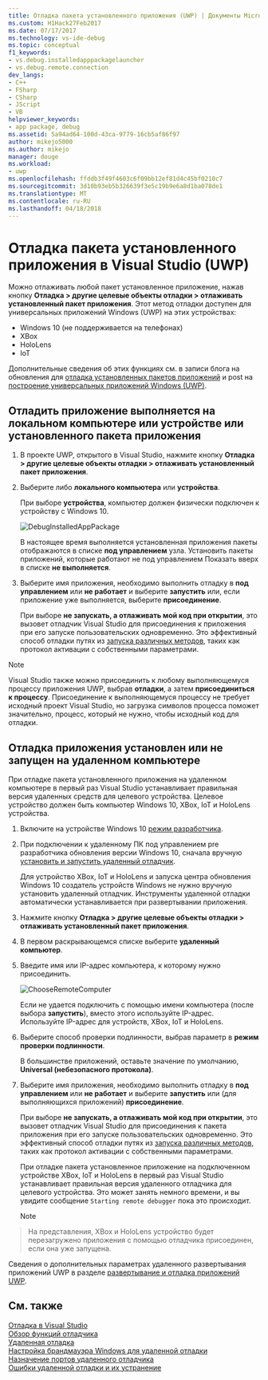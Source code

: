 ```yaml
---
title: Отладка пакета установленного приложения (UWP) | Документы Microsoft
ms.custom: H1Hack27Feb2017
ms.date: 07/17/2017
ms.technology: vs-ide-debug
ms.topic: conceptual
f1_keywords:
- vs.debug.installedapppackagelauncher
- vs.debug.remote.connection
dev_langs:
- C++
- FSharp
- CSharp
- JScript
- VB
helpviewer_keywords:
- app package, debug
ms.assetid: 5a94ad64-100d-43ca-9779-16cb5af86f97
author: mikejo5000
ms.author: mikejo
manager: douge
ms.workload:
- uwp
ms.openlocfilehash: ffddb3f49f4603c6f09bb12ef81d4c45bf0210c7
ms.sourcegitcommit: 3d10b93eb5b326639f3e5c19b9e6a8d1ba078de1
ms.translationtype: MT
ms.contentlocale: ru-RU
ms.lasthandoff: 04/18/2018
---
```

# <a name="debug-an-installed-app-package-in-visual-studio-uwp"></a>Отладка пакета установленного приложения в Visual Studio (UWP)

Можно отлаживать любой пакет установленное приложение, нажав кнопку **Отладка > другие целевые объекты отладки > отлаживать установленный пакет приложения**. Этот метод отладки доступен для универсальных приложений Windows (UWP) на этих устройствах:

* Windows 10 (не поддерживается на телефонах)
* XBox
* HoloLens
* IoT

Дополнительные сведения об этих функциях см. в записи блога на обновления для [отладка установленных пакетов приложений](https://blogs.msdn.microsoft.com/visualstudioalm/2016/03/30/updates-for-debugging-installed-app-packages-in-visual-studio-2015-update-2/) и post на [построение универсальных приложений Windows (UWP)](https://blogs.msdn.microsoft.com/visualstudio/2016/08/02/universal-windows-apps-targeting-windows-10-anniversary-sdk/).

## <a name="debug-an-installed-app-package-or-running-app-on-a-local-machine-or-device"></a>Отладить приложение выполняется на локальном компьютере или устройстве или установленного пакета приложения

1. В проекте UWP, открытого в Visual Studio, нажмите кнопку **Отладка > другие целевые объекты отладки > отлаживать установленный пакет приложения**.

2. Выберите либо **локального компьютера** или **устройства**.

     При выборе **устройства**, компьютер должен физически подключен к устройству с Windows 10.

     ![DebugInstalledAppPackage](../debugger/media/debug-installed-app-pkg.png "DebugInstalledAppPackage")

     В настоящее время выполняется установленная приложения пакеты отображаются в списке **под управлением** узла. Установить пакеты приложений, которые работают не под управлением Показать вверх в списке **не выполняется**.

3. Выберите имя приложения, необходимо выполнить отладку в **под управлением** или **не работает** и выберите **запустить** или, если приложение уже выполняется, выберите **присоединение**.

     При выборе **не запускать, а отлаживать мой код при открытии**, это вызовет отладчик Visual Studio для присоединения к приложения при его запуске пользовательских одновременно. Это эффективный способ отладки путях из [запуска различных методов](/windows/uwp/xbox-apps/automate-launching-uwp-apps), таких как протокол активации с собственными параметрами.

> [!NOTE]
> Visual Studio также можно присоединить к любому выполняющемуся процессу приложения UWP, выбрав **отладки**, а затем **присоединиться к процессу**. Присоединение к выполняющемуся процессу не требует исходный проект Visual Studio, но загрузка символов процесса поможет значительно, процесс, который не нужно, чтобы исходный код для отладки.
  
## <a name="remote"></a> Отладка приложения установлен или не запущен на удаленном компьютере 

При отладке пакета установленного приложения на удаленном компьютере в первый раз Visual Studio устанавливает правильная версия удаленных средств для целевого устройства. Целевое устройство должен быть компьютер Windows 10, XBox, IoT и HoloLens устройства.

1. Включите на устройстве Windows 10 [режим разработчика](/windows/uwp/get-started/enable-your-device-for-development).

2. При подключении к удаленному ПК под управлением pre разработчика обновления версии Windows 10, сначала вручную [установить и запустить удаленный отладчик](../debugger/remote-debugging.md).

     Для устройство XBox, IoT и HoloLens и запуска центра обновления Windows 10 создатель устройств Windows не нужно вручную установить удаленный отладчик. Инструменты удаленной отладки автоматически устанавливается при развертывании приложения.

3. Нажмите кнопку **Отладка > другие целевые объекты отладки > отлаживать установленный пакет приложения**.

4. В первом раскрывающемся списке выберите **удаленный компьютер**.

5. Введите имя или IP-адрес компьютера, к которому нужно присоединить.

     ![ChooseRemoteComputer](../debugger/media/debug-remote-app-pkg.png "ChooseRemoteComputer")

     Если не удается подключить с помощью имени компьютера (после выбора **запустить**), вместо этого используйте IP-адрес. Используйте IP-адрес для устройств, XBox, IoT и HoloLens.

5. Выберите способ проверки подлинности, выбрав параметр в **режим проверки подлинности**.

    В большинстве приложений, оставьте значение по умолчанию, **Universal (небезопасного протокола)**.

6. Выберите имя приложения, необходимо выполнить отладку в **под управлением** или **не работает** и выберите **запустить** или (для выполняющихся приложений) **присоединение**.

     При выборе **не запускать, а отлаживать мой код при открытии**, это вызовет отладчик Visual Studio для присоединения к пакета приложения при его запуске пользовательских одновременно. Это эффективный способ отладки путях из [запуска различных методов](/windows/uwp/xbox-apps/automate-launching-uwp-apps), таких как протокол активации с собственными параметрами.

     При отладке пакета установленное приложение на подключенном устройстве XBox, IoT и HoloLens в первый раз Visual Studio устанавливает правильная версия удаленного отладчика для целевого устройства. Это может занять немного времени, и вы увидите сообщение ``Starting remote debugger`` пока это происходит.

     > [!NOTE]
> На представления, XBox и HoloLens устройство будет перезагружено приложения с помощью отладчика присоединен, если она уже запущена.

Сведения о дополнительных параметрах удаленного развертывания приложений UWP в разделе [развертывание и отладка приложений UWP](/windows/uwp/debug-test-perf/deploying-and-debugging-uwp-apps.md#advanced-remote-deployment-options). 
  
## <a name="see-also"></a>См. также  
 [Отладка в Visual Studio](../debugger/index.md)  
 [Обзор функций отладчика](../debugger/debugger-feature-tour.md)  
 [Удаленная отладка](../debugger/remote-debugging.md)  
 [Настройка брандмауэра Windows для удаленной отладки](../debugger/configure-the-windows-firewall-for-remote-debugging.md)  
 [Назначение портов удаленного отладчика](../debugger/remote-debugger-port-assignments.md)  
 [Ошибки удаленной отладки и их устранение](../debugger/remote-debugging-errors-and-troubleshooting.md)